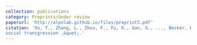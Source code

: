 ```yaml
---
collection: publications
category: Preprints/Under review
paperurl: 'http://alpnlab.github.io/files/preprint5.pdf'
citation: 'Xu, T., Zhang, L., Zhou, F., Fu, K., Gan, X., ..., Becker, B.(2024). &quot;Distinct neural computations scale the violation of expected reward and emotion in
social transgression .&quot;.'
---
```

